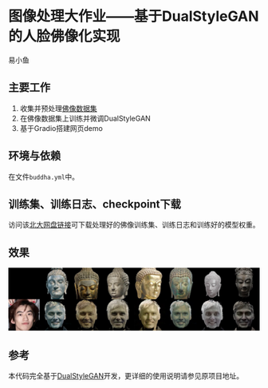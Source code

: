 # 图像处理大作业——基于DualStyleGAN的人脸佛像化实现

易小鱼

## 主要工作

1. 收集并预处理[佛像数据集](https://universe.roboflow.com/buddha/detection-buddha)
2. 在佛像数据集上训练并微调DualStyleGAN
3. 基于Gradio搭建网页demo

## 环境与依赖

在文件`buddha.yml`中。

## 训练集、训练日志、checkpoint下载

访问该[北大网盘链接]()可下载处理好的佛像训练集、训练日志和训练好的模型权重。


## 效果
![My Image](image_grid.png)

## 参考
本代码完全基于[DualStyleGAN](https://github.com/williamyang1991/DualStyleGAN/tree/main)开发，更详细的使用说明请参见原项目地址。